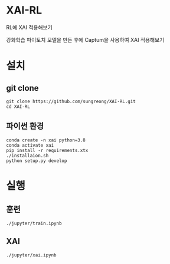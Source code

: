 # XAI-RL
RL에 XAI 적용해보기

강화학습 파이토치 모델을 만든 후에 Captum을 사용하여 XAI 적용해보기 

# 설치

## git clone 

```
git clone https://github.com/sungreong/XAI-RL.git
cd XAI-RL
```

## 파이썬 환경 
```
conda create -n xai python=3.8
conda activate xai 
pip install -r requirements.xtx
./installaion.sh
python setup.py develop
```

# 실행


## 훈련 

```
./jupyter/train.ipynb
```

## XAI

```
./jupyter/xai.ipynb
```


